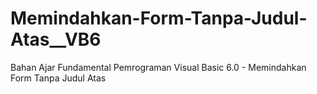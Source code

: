 # Memindahkan-Form-Tanpa-Judul-Atas__VB6
Bahan Ajar Fundamental Pemrograman Visual Basic 6.0 - Memindahkan Form Tanpa Judul Atas

